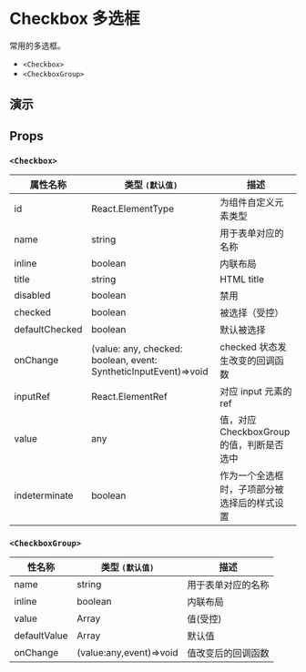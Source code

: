 # Checkbox 多选框 [<i class="icon icon-edit2" ></i>](https://github.com/rsuite/rsuite.github.io/blob/master/src/components/checkbox/index.md)

常用的多选框。

* `<Checkbox>`
* `<CheckboxGroup>`

## 演示

<!--{demo}-->

## Props

### `<Checkbox>`

| 属性名称       | 类型 `(默认值)`                                                  | 描述                                         |
| -------------- | ---------------------------------------------------------------- | -------------------------------------------- |
| id             | React.ElementType                                                | 为组件自定义元素类型                         |
| name           | string                                                           | 用于表单对应的名称                           |
| inline         | boolean                                                          | 内联布局                                     |
| title          | string                                                           | HTML title                                   |
| disabled       | boolean                                                          | 禁用                                         |
| checked        | boolean                                                          | 被选择（受控）                               |
| defaultChecked | boolean                                                          | 默认被选择                                   |
| onChange       | (value: any, checked: boolean, event: SyntheticInputEvent)=>void | checked 状态发生改变的回调函数               |
| inputRef       | React.ElementRef                                                 | 对应 input 元素的 ref                        |
| value          | any                                                              | 值，对应 CheckboxGroup 的值，判断是否选中    |
| indeterminate  | boolean                                                          | 作为一个全选框时，子项部分被选择后的样式设置 |

### `<CheckboxGroup>`

| 性名称       | 类型 `(默认值)`         | 描述               |
| ------------ | ----------------------- | ------------------ |
| name         | string                  | 用于表单对应的名称 |
| inline       | boolean                 | 内联布局           |
| value        | Array                   | 值(受控)           |
| defaultValue | Array                   | 默认值             |
| onChange     | (value:any,event)=>void | 值改变后的回调函数 |
